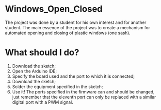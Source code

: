 # Windows_Open_Closed
The project was done by a student for his own interest and for another student.
The main essence of the project was to create a mechanism for automated opening and closing of plastic windows (one sash).

# What should I do?
  1) Download the sketch;
  2) Open the Arduino IDE;
  3) Specify the board used and the port to which it is connected;
  4) Download the sketch;
  5) Solder the equipment specified in the sketch;
  6) Use it!
The ports specified in the firmware can and should be changed, just remember that the eleventh port can only be replaced with a similar digital port with a PWM signal.
